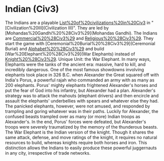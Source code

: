 # Indian (Civ3)

The Indians are a playable [List%20of%20civilizations%20in%20Civ3](civilization) in "[Civilization%20III](Civilization III)". They are led by [Mohandas%20Gandhi%20%28Civ3%29](Mohandas Gandhi).
The Indians are [Commercial%20%28Civ3%29](Commercial) and [Religious%20%28Civ3%29](Religious). They start the game with [Ceremonial%20Burial%20%28Civ3%29](Ceremonial Burial) and [Alphabet%20%28Civ3%29](Alphabet) and build [War%20Elephant%20%28Civ3%29](War Elephants) instead of [Knight%20%28Civ3%29](Knights).
Unique Unit: the War Elephant.
In many ways, Elephants were the tanks of the ancient era: massive, hard to kill, and incredibly dangerous. One of the most famous showdowns involving elephants took place in 326 B.C. when Alexander the Great squared off with India's Porus, a powerful rajah who commanded an army with as many as 200 elephants. Porus' mighty elephants frightened Alexander's horses and put the fear of God into his infantry, but Alexander had a plan. Alexander's strategy was to attack the mahouts (elephant drivers) and then encircle and assault the elephants' underbellies with spears and whatever else they had. The panicked elephants, however, were not amused, and responded by trampling and goring whatever was in their paths. Luckily for Alexander, the confused beasts trampled over as many (or more) Indian troops as Alexander's. In the end, Porus' forces were defeated, but Alexander's troops were severely traumatized by the memory of the thunderous beasts.
The War Elephant is the Indian version of the knight. Though it shares the same attack, defense, and move ratings of the knight, it requires no natural resources to build, whereas knights require both horses and iron. This distinction allows the Indians to easily produce these powerful juggernauts in any city, irrespective of trade networks.